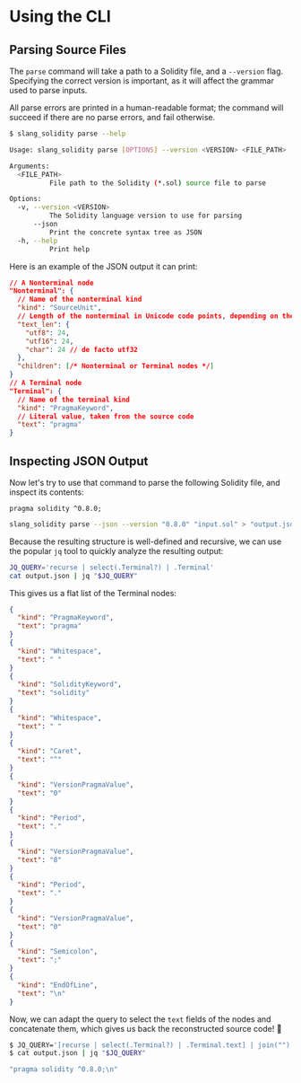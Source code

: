 # Using the CLI

## Parsing Source Files

The `parse` command will take a path to a Solidity file, and a `--version` flag.
Specifying the correct version is important, as it will affect the grammar used to parse inputs.

All parse errors are printed in a human-readable format; the command will succeed if there are no parse errors, and fail otherwise.

```bash
$ slang_solidity parse --help

Usage: slang_solidity parse [OPTIONS] --version <VERSION> <FILE_PATH>

Arguments:
  <FILE_PATH>
          File path to the Solidity (*.sol) source file to parse

Options:
  -v, --version <VERSION>
          The Solidity language version to use for parsing
      --json
          Print the concrete syntax tree as JSON
  -h, --help
          Print help
```

Here is an example of the JSON output it can print:

```json
// A Nonterminal node
"Nonterminal": {
  // Name of the nonterminal kind
  "kind": "SourceUnit",
  // Length of the nonterminal in Unicode code points, depending on the encoding used
  "text_len": {
    "utf8": 24,
    "utf16": 24,
    "char": 24 // de facto utf32
  },
  "children": [/* Nonterminal or Terminal nodes */]
}
// A Terminal node
"Terminal": {
  // Name of the terminal kind
  "kind": "PragmaKeyword",
  // Literal value, taken from the source code
  "text": "pragma"
}
```

## Inspecting JSON Output

Now let's try to use that command to parse the following Solidity file, and inspect its contents:

```solidity title="input.sol"
pragma solidity ^0.8.0;
```

```bash
slang_solidity parse --json --version "0.8.0" "input.sol" > "output.json"
```

Because the resulting structure is well-defined and recursive, we can use the popular `jq` tool to quickly analyze the resulting output:

```bash
JQ_QUERY='recurse | select(.Terminal?) | .Terminal'
cat output.json | jq "$JQ_QUERY"
```

This gives us a flat list of the Terminal nodes:

```json
{
  "kind": "PragmaKeyword",
  "text": "pragma"
}
{
  "kind": "Whitespace",
  "text": " "
}
{
  "kind": "SolidityKeyword",
  "text": "solidity"
}
{
  "kind": "Whitespace",
  "text": " "
}
{
  "kind": "Caret",
  "text": "^"
}
{
  "kind": "VersionPragmaValue",
  "text": "0"
}
{
  "kind": "Period",
  "text": "."
}
{
  "kind": "VersionPragmaValue",
  "text": "8"
}
{
  "kind": "Period",
  "text": "."
}
{
  "kind": "VersionPragmaValue",
  "text": "0"
}
{
  "kind": "Semicolon",
  "text": ";"
}
{
  "kind": "EndOfLine",
  "text": "\n"
}
```

Now, we can adapt the query to select the `text` fields of the nodes and concatenate them,
which gives us back the reconstructed source code! 🎉

```bash
$ JQ_QUERY='[recurse | select(.Terminal?) | .Terminal.text] | join("")'
$ cat output.json | jq "$JQ_QUERY"

"pragma solidity ^0.8.0;\n"
```
